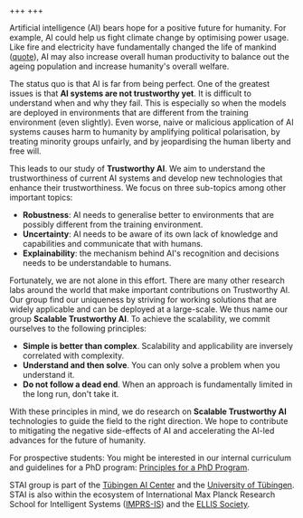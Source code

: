 +++
+++

Artificial intelligence (AI) bears hope for a positive future for humanity. For example, AI could help us fight climate change by optimising power usage. Like fire and electricity have fundamentally changed the life of mankind ([quote](https://www.youtube.com/watch?v=sqd516M0Y5A)), AI may also increase overall human productivity to balance out the ageing population and increase humanity's overall welfare.

The status quo is that AI is far from being perfect. One of the greatest issues is that **AI systems are not trustworthy yet**. It is difficult to understand when and why they fail. This is especially so when the models are deployed in environments that are different from the training environment (even slightly). Even worse, naive or malicious application of AI systems causes harm to humanity by amplifying political polarisation, by treating minority groups unfairly, and by jeopardising the human liberty and free will.

This leads to our study of **Trustworthy AI**. We aim to understand the trustworthiness of current AI systems and develop new technologies that enhance their trustworthiness. We focus on three sub-topics among other important topics:

- **Robustness**: AI needs to generalise better to environments that are possibly different from the training environment.
- **Uncertainty**: AI needs to be aware of its own lack of knowledge and capabilities and communicate that with humans.
- **Explainability**: the mechanism behind AI's recognition and decisions needs to be understandable to humans.

Fortunately, we are not alone in this effort. There are many other research labs around the world that make important contributions on Trustworthy AI. Our group find our uniqueness by striving for working solutions that are widely applicable and can be deployed at a large-scale. We thus name our group **Scalable Trustworthy AI**. To achieve the scalability, we commit ourselves to the following principles:

- **Simple is better than complex**. Scalability and applicability are inversely correlated with complexity.
- **Understand and then solve**. You can only solve a problem when you understand it.
- **Do not follow a dead end**. When an approach is fundamentally limited in the long run, don't take it.

With these principles in mind, we do research on **Scalable Trustworthy AI** technologies to guide the field to the right direction. We hope to contribute to mitigating the negative side-effects of AI and accelerating the AI-led advances for the future of humanity.

For prospective students: You might be interested in our internal curriculum and guidelines for a PhD program: [Principles for a PhD Program](https://github.com/coallaoh/Principles/tree/main/principles/phd).

STAI group is part of the [Tübingen AI Center](https://tuebingen.ai/) and the [University of Tübingen](https://uni-tuebingen.de/). STAI is also within the ecosystem of International Max Planck Research School for Intelligent Systems ([IMPRS-IS](https://imprs.is.mpg.de/)) and the [ELLIS Society](https://ellis.eu/).

